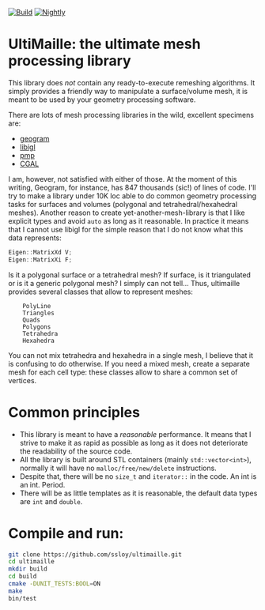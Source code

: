 [![Build](https://github.com/ssloy/ultimaille/actions/workflows/continuous.yml/badge.svg?event=push)](https://github.com/ssloy/ultimaille/actions/workflows/continuous.yml)
[![Nightly](https://github.com/ssloy/ultimaille/actions/workflows/nightly.yml/badge.svg)](https://github.com/ssloy/ultimaille/actions/workflows/nightly.yml)
# UltiMaille: the ultimate mesh processing library
This library does *not* contain any ready-to-execute remeshing algorithms. It simply provides a friendly way to manipulate a surface/volume mesh, it is meant to be used by your geometry processing software.

There are lots of mesh processing libraries in the wild, excellent specimens are:
* [geogram](http://alice.loria.fr/software/geogram/doc/html/index.html)
* [libigl](https://github.com/libigl/libigl)
* [pmp](http://www.pmp-library.org/)
* [CGAL](https://www.cgal.org/)

I am, however, not satisfied with either of those. At the moment of this writing, Geogram, for instance, has 847 thousands (sic!) of lines of code.
I'll try to make a library under 10K loc able to do common geometry processing tasks for surfaces and volumes (polygonal and tetrahedral/hexahedral meshes).
Another reason to create yet-another-mesh-library is that I like explicit types and avoid `auto` as long as it reasonable.
In practice it means that I cannot use libigl for the simple reason that I do not know what this data represents:
```C++
Eigen::MatrixXd V;
Eigen::MatrixXi F;
```
Is it a polygonal surface or a tetrahedral mesh? If surface, is it triangulated or is it a generic polygonal mesh? I simply can not tell... Thus, ultimaille provides several classes that allow to represent meshes:
```
    PolyLine
    Triangles
    Quads
    Polygons
    Tetrahedra
    Hexahedra
```

You can not mix tetrahedra and hexahedra in a single mesh, I believe that it is confusing to do otherwise. If you need a mixed mesh, create a separate mesh for each cell type: these classes allow to share a common set of vertices.

# Common principles
* This library is meant to have a *reasonable* performance. It means that I strive to make it as rapid as possible as long as it does not deteriorate the readability of the source code.
* All the library is built around STL containers (mainly `std::vector<int>`), normally it will have no `malloc/free/new/delete` instructions.
* Despite that, there will be no `size_t` and `iterator::` in the code. An int is an int. Period.
* There will be as little templates as it is reasonable, the default data types are `int` and `double`.

# Compile and run:
```sh
git clone https://github.com/ssloy/ultimaille.git
cd ultimaille
mkdir build
cd build
cmake -DUNIT_TESTS:BOOL=ON
make
bin/test
```

